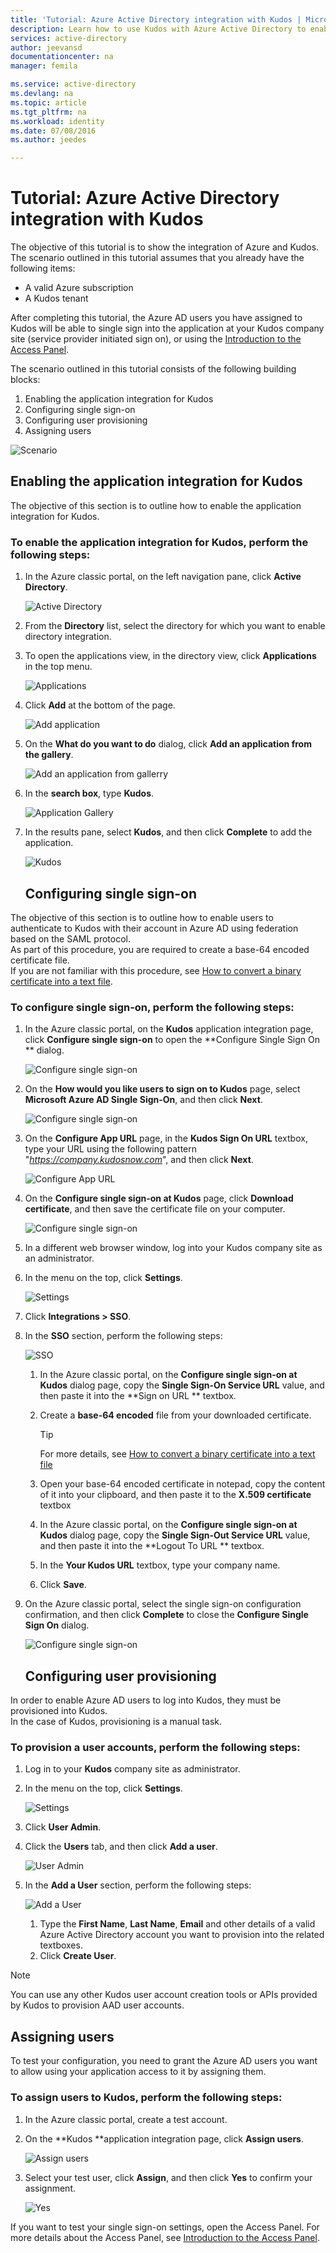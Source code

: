 ```yaml
---
title: 'Tutorial: Azure Active Directory integration with Kudos | Microsoft Azure'
description: Learn how to use Kudos with Azure Active Directory to enable single sign-on, automated provisioning, and more!
services: active-directory
author: jeevansd
documentationcenter: na
manager: femila

ms.service: active-directory
ms.devlang: na
ms.topic: article
ms.tgt_pltfrm: na
ms.workload: identity
ms.date: 07/08/2016
ms.author: jeedes

---
```

# Tutorial: Azure Active Directory integration with Kudos
The objective of this tutorial is to show the integration of Azure and Kudos.  
The scenario outlined in this tutorial assumes that you already have the following items:

* A valid Azure subscription
* A Kudos tenant

After completing this tutorial, the Azure AD users you have assigned to Kudos will be able to single sign into the application at your Kudos company site (service provider initiated sign on), or using the [Introduction to the Access Panel](active-directory-saas-access-panel-introduction.md).

The scenario outlined in this tutorial consists of the following building blocks:

1. Enabling the application integration for Kudos
2. Configuring single sign-on
3. Configuring user provisioning
4. Assigning users

![Scenario](./media/active-directory-saas-kudos-tutorial/IC787799.png "Scenario")

## Enabling the application integration for Kudos
The objective of this section is to outline how to enable the application integration for Kudos.

### To enable the application integration for Kudos, perform the following steps:
1. In the Azure classic portal, on the left navigation pane, click **Active Directory**.
   
   ![Active Directory](./media/active-directory-saas-kudos-tutorial/IC700993.png "Active Directory")
2. From the **Directory** list, select the directory for which you want to enable directory integration.
3. To open the applications view, in the directory view, click **Applications** in the top menu.
   
   ![Applications](./media/active-directory-saas-kudos-tutorial/IC700994.png "Applications")
4. Click **Add** at the bottom of the page.
   
   ![Add application](./media/active-directory-saas-kudos-tutorial/IC749321.png "Add application")
5. On the **What do you want to do** dialog, click **Add an application from the gallery**.
   
   ![Add an application from gallerry](./media/active-directory-saas-kudos-tutorial/IC749322.png "Add an application from gallerry")
6. In the **search box**, type **Kudos**.
   
   ![Application Gallery](./media/active-directory-saas-kudos-tutorial/IC787800.png "Application Gallery")
7. In the results pane, select **Kudos**, and then click **Complete** to add the application.
   
   ![Kudos](./media/active-directory-saas-kudos-tutorial/IC787801.png "Kudos")
   
   ## Configuring single sign-on

The objective of this section is to outline how to enable users to authenticate to Kudos with their account in Azure AD using federation based on the SAML protocol.  
As part of this procedure, you are required to create a base-64 encoded certificate file.  
If you are not familiar with this procedure, see [How to convert a binary certificate into a text file](http://youtu.be/PlgrzUZ-Y1o).

### To configure single sign-on, perform the following steps:
1. In the Azure classic portal, on the **Kudos** application integration page, click **Configure single sign-on** to open the **Configure Single Sign On ** dialog.
   
   ![Configure single sign-on](./media/active-directory-saas-kudos-tutorial/IC787802.png "Configure single sign-on")
2. On the **How would you like users to sign on to Kudos** page, select **Microsoft Azure AD Single Sign-On**, and then click **Next**.
   
   ![Configure single sign-on](./media/active-directory-saas-kudos-tutorial/IC787803.png "Configure single sign-on")
3. On the **Configure App URL** page, in the **Kudos Sign On URL** textbox, type your URL using the following pattern "*https://company.kudosnow.com*", and then click **Next**.
   
   ![Configure App URL](./media/active-directory-saas-kudos-tutorial/IC787804.png "Configure App URL")
4. On the **Configure single sign-on at Kudos** page, click **Download certificate**, and then save the certificate file on your computer.
   
   ![Configure single sign-on](./media/active-directory-saas-kudos-tutorial/IC787805.png "Configure single sign-on")
5. In a different web browser window, log into your Kudos company site as an administrator.
6. In the menu on the top, click **Settings**.
   
   ![Settings](./media/active-directory-saas-kudos-tutorial/IC787806.png "Settings")
7. Click **Integrations \> SSO**.
8. In the **SSO** section, perform the following steps:
   
   ![SSO](./media/active-directory-saas-kudos-tutorial/IC787807.png "SSO")
   
   1. In the Azure classic portal, on the **Configure single sign-on at Kudos** dialog page, copy the **Single Sign-On Service URL** value, and then paste it into the **Sign on URL ** textbox.
   2. Create a **base-64 encoded** file from your downloaded certificate.  
      
      > [!TIP]
      > For more details, see [How to convert a binary certificate into a text file](http://youtu.be/PlgrzUZ-Y1o)
      > 
      > 
   3. Open your base-64 encoded certificate in notepad, copy the content of it into your clipboard, and then paste it to the **X.509 certificate** textbox
   4. In the Azure classic portal, on the **Configure single sign-on at Kudos** dialog page, copy the **Single Sign-Out Service URL** value, and then paste it into the **Logout To URL ** textbox.
   5. In the **Your Kudos URL** textbox, type your company name.
   6. Click **Save**.
9. On the Azure classic portal, select the single sign-on configuration confirmation, and then click **Complete** to close the **Configure Single Sign On** dialog.
   
   ![Configure single sign-on](./media/active-directory-saas-kudos-tutorial/IC787808.png "Configure single sign-on")
   
   ## Configuring user provisioning

In order to enable Azure AD users to log into Kudos, they must be provisioned into Kudos.  
In the case of Kudos, provisioning is a manual task.

### To provision a user accounts, perform the following steps:
1. Log in to your **Kudos** company site as administrator.
2. In the menu on the top, click **Settings**.
   
   ![Settings](./media/active-directory-saas-kudos-tutorial/IC787806.png "Settings")
3. Click **User Admin**.
4. Click the **Users** tab, and then click **Add a user**.
   
   ![User Admin](./media/active-directory-saas-kudos-tutorial/IC787809.png "User Admin")
5. In the **Add a User** section, perform the following steps:
   
   ![Add a User](./media/active-directory-saas-kudos-tutorial/IC787810.png "Add a User")
   
   1. Type the **First Name**, **Last Name**, **Email** and other details of a valid Azure Active Directory account you want to provision into the related textboxes.
   2. Click **Create User**.

> [!NOTE]
> You can use any other Kudos user account creation tools or APIs provided by Kudos to provision AAD user accounts.
> 
> 

## Assigning users
To test your configuration, you need to grant the Azure AD users you want to allow using your application access to it by assigning them.

### To assign users to Kudos, perform the following steps:
1. In the Azure classic portal, create a test account.
2. On the **Kudos **application integration page, click **Assign users**.
   
   ![Assign users](./media/active-directory-saas-kudos-tutorial/IC787811.png "Assign users")
3. Select your test user, click **Assign**, and then click **Yes** to confirm your assignment.
   
   ![Yes](./media/active-directory-saas-kudos-tutorial/IC767830.png "Yes")

If you want to test your single sign-on settings, open the Access Panel. For more details about the Access Panel, see [Introduction to the Access Panel](active-directory-saas-access-panel-introduction.md).

